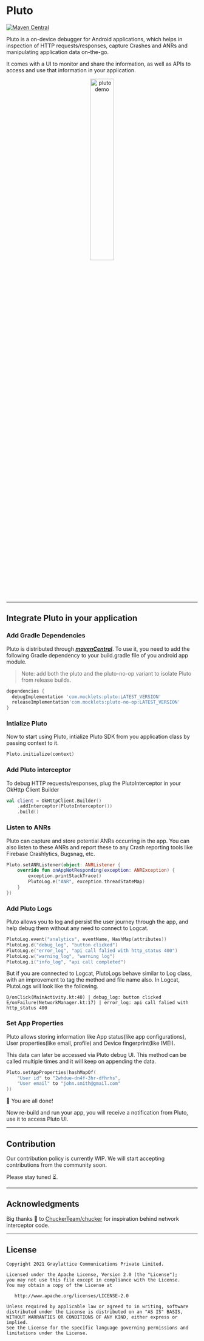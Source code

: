 # Pluto
[![Maven Central](https://maven-badges.herokuapp.com/maven-central/com.mocklets/pluto/badge.svg)](https://maven-badges.herokuapp.com/maven-central/com.mocklets/pluto)


Pluto is a on-device debugger for Android applications, which helps in inspection of HTTP requests/responses, capture Crashes and ANRs and manipulating application data on-the-go.

It comes with a UI to monitor and share the information, as well as APIs to access and use that information in your application.


<p align="center">
  <img src="https://firebasestorage.googleapis.com/v0/b/pluto-web/o/pluto_summary_gif.gif?alt=media" alt="pluto demo" width="35%"/>
</p>

***


## Integrate Pluto in your application



### Add Gradle Dependencies

Pluto is distributed through [***mavenCentral***](https://search.maven.org/artifact/com.mocklets/pluto). To use it, you need to add the following Gradle dependency to your build.gradle file of you android app module.



> Note: add both the pluto and the pluto-no-op variant to isolate Pluto from release builds.
```groovy
dependencies {
  debugImplementation 'com.mocklets:pluto:LATEST_VERSION'
  releaseImplementation'com.mocklets:pluto-no-op:LATEST_VERSION'
}
```


### Intialize Pluto

Now to start using Pluto, intialize Pluto SDK from you application class by passing context to it.
```kotlin
Pluto.initialize(context)
```



###  Add Pluto interceptor

To debug HTTP requests/responses, plug the PlutoInterceptor in your OkHttp Client Builder
```kotlin
val client = OkHttpClient.Builder()
    .addInterceptor(PlutoInterceptor())
    .build()
```



### Listen to ANRs

Pluto can capture and store potential ANRs occurring in the app. You can also listen to these ANRs and report these to any Crash reporting tools like Firebase Crashlytics, Bugsnag, etc.
```kotlin
Pluto.setANRListener(object: ANRListener {
    override fun onAppNotResponding(exception: ANRException) {
        exception.printStackTrace()
        PlutoLog.e("ANR", exception.threadStateMap)
    }
})
```



### Add Pluto Logs

Pluto allows you to log and persist the user journey through the app, and help debug them without any need to connect to Logcat.
```kotlin
PlutoLog.event("analytics", eventName, HashMap(attributes))
PlutoLog.d("debug_log", "button clicked")
PlutoLog.e("error_log", "api call falied with http_status 400")
PlutoLog.w("warning_log", "warning log")
PlutoLog.i("info_log", "api call completed")
```

But if you are connected to Logcat, PlutoLogs behave similar to Log class, with an improvement to tag the method and file name also. In Logcat, PlutoLogs will look like the following.
```
D/onClick(MainActivity.kt:40) | debug_log: button clicked
E/onFailure(NetworkManager.kt:17) | error_log: api call falied with http_status 400
```


### Set App Properties

Pluto allows storing information like App status(like app configurations), User properties(like email, profile) and Device fingerprint(like IMEI).

This data can later be accessed via Pluto debug UI. This method can be called multiple times and it will keep on appending the data.
```kotlin
Pluto.setAppProperties(hashMapOf(
    "User id" to "2whdue-dn4f-3hr-dfhrhs",
    "User email" to "john.smith@gmail.com"
))
```

🎉 You are all done!

Now re-build and run your app, you will receive a notification from Pluto, use it to access Pluto UI.

***


## Contribution

Our contribution policy is currently WIP. We will start accepting contributions from the community soon.

Please stay tuned ⏳.

***


## Acknowledgments

Big thanks 🙏 to [ChuckerTeam/chucker](https://github.com/ChuckerTeam/chucker) for inspiration behind network interceptor code.


***


## License

```
Copyright 2021 Graylattice Communications Private Limited.

Licensed under the Apache License, Version 2.0 (the "License");
you may not use this file except in compliance with the License.
You may obtain a copy of the License at

   http://www.apache.org/licenses/LICENSE-2.0

Unless required by applicable law or agreed to in writing, software
distributed under the License is distributed on an "AS IS" BASIS,
WITHOUT WARRANTIES OR CONDITIONS OF ANY KIND, either express or implied.
See the License for the specific language governing permissions and
limitations under the License.
```
